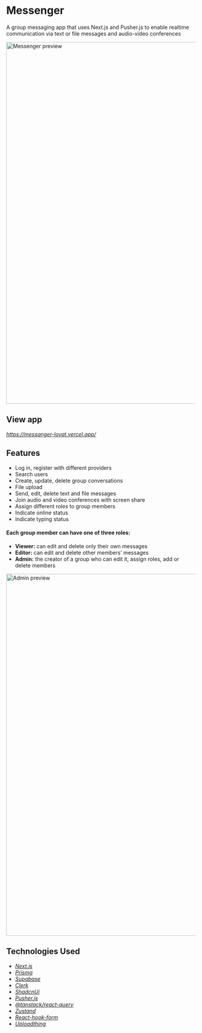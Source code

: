 # Messenger

A group messaging app that uses Next.js and Pusher.js to enable realtime communication via text or file messages and audio-video conferences

<img width="960" alt="Messenger preview" src="https://github.com/Fall3n4ngle/messanger/assets/57858281/ebb135b5-bf63-48a9-99b3-e5b6de02a4e0">

## View app

_https://messanger-lovat.vercel.app/_

## Features
- Log in, register with different providers
- Search users
- Create, update, delete group conversations
- File upload 
- Send, edit, delete text and file messages
- Join audio and video conferences with screen share
- Assign different roles to group members
- Indicate online status
- Indicate typing status

#### Each group member can have one of three roles:
- **Viewer:** can edit and delete only their own messages
- **Editor:** can edit and delete other members’ messages
- **Admin:** the creator of a group who can edit it, assign roles, add or delete members

<img width="960" alt="Admin preview" src="https://github.com/Fall3n4ngle/messanger/assets/57858281/09273c26-795f-4e14-a7ec-7fcdbb080a1a">

## Technologies Used
- _[Next.js](https://nextjs.org/)_
- _[Prisma](https://www.prisma.io/)_
- _[Supabase](https://supabase.com/)_
- _[Clerk](https://clerk.com/)_
- _[ShadcnUi](https://ui.shadcn.com/)_
- _[Pusher.js](https://pusher.com/)_
- _[@tanstack/react-query](https://tanstack.com/query/latest)_
- _[Zustand](https://zustand-demo.pmnd.rs/)_
- _[React-hook-form](https://react-hook-form.com/)_
- _[Uploadthing](https://uploadthing.com/)_

